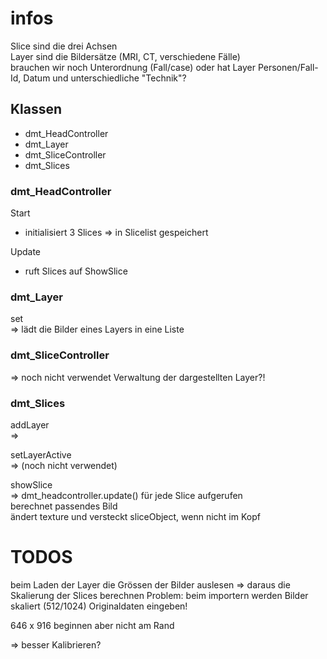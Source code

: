 # infos

Slice sind die drei Achsen  
Layer sind die Bildersätze (MRI, CT, verschiedene Fälle)  
brauchen wir noch Unterordnung (Fall/case) oder hat Layer Personen/Fall-Id, Datum und unterschiedliche "Technik"? 


## Klassen
- dmt_HeadController
- dmt_Layer
- dmt_SliceController
- dmt_Slices

### dmt_HeadController
Start
+ initialisiert 3 Slices => in Slicelist gespeichert  

Update
+ ruft Slices auf ShowSlice

### dmt_Layer
set  
=>
lädt die Bilder eines Layers in eine Liste 

### dmt_SliceController
=> noch nicht verwendet
Verwaltung der dargestellten Layer?!


### dmt_Slices
addLayer  
=> 

setLayerActive   
=> (noch nicht verwendet)

showSlice  
=> dmt_headcontroller.update()
für jede Slice aufgerufen  
berechnet passendes Bild  
ändert texture und versteckt sliceObject, wenn nicht im Kopf




# TODOS

beim Laden der Layer die Grössen der Bilder auslesen
=> daraus die Skalierung der Slices berechnen 
Problem: beim importern werden Bilder skaliert (512/1024)
Originaldaten eingeben!

646 x 916 beginnen aber nicht am Rand

=> besser Kalibrieren?

